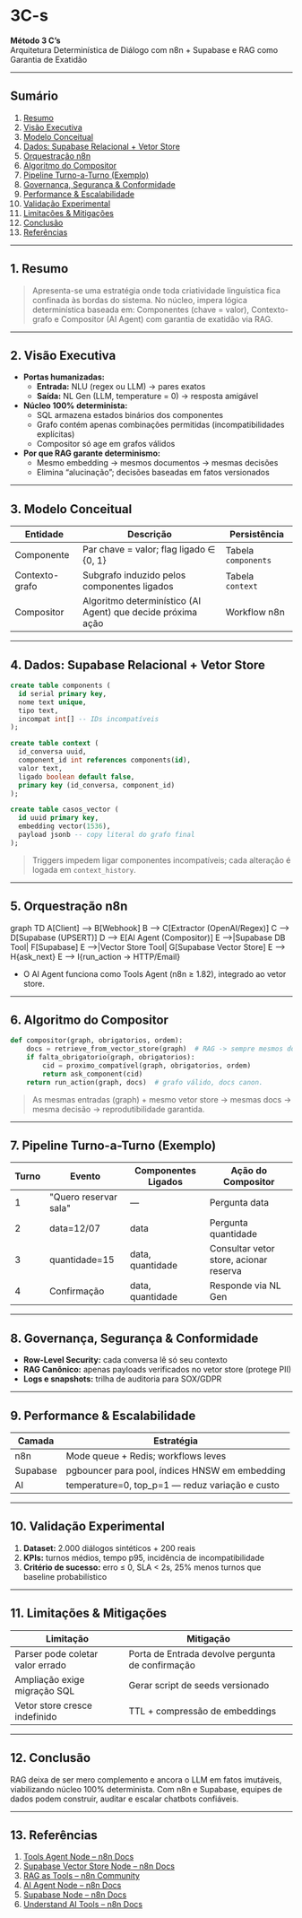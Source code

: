 
# 3C-s

**Método 3 C’s**  
Arquitetura Determinística de Diálogo com n8n + Supabase e RAG como Garantia de Exatidão

---

## Sumário

1. [Resumo](#resumo)
2. [Visão Executiva](#visão-executiva)
3. [Modelo Conceitual](#modelo-conceitual)
4. [Dados: Supabase Relacional + Vetor Store](#dados-supabase-relacional--vetor-store)
5. [Orquestração n8n](#orquestração-n8n)
6. [Algoritmo do Compositor](#algoritmo-do-compositor)
7. [Pipeline Turno-a-Turno (Exemplo)](#pipeline-turno-a-turno-exemplo)
8. [Governança, Segurança & Conformidade](#governança-segurança--conformidade)
9. [Performance & Escalabilidade](#performance--escalabilidade)
10. [Validação Experimental](#validação-experimental)
11. [Limitações & Mitigações](#limitações--mitigações)
12. [Conclusão](#conclusão)
13. [Referências](#referências)

---

## 1. Resumo

> Apresenta-se uma estratégia onde toda criatividade linguística fica confinada às bordas do sistema. No núcleo, impera lógica determinística baseada em: Componentes (chave = valor), Contexto-grafo e Compositor (AI Agent) com garantia de exatidão via RAG.

---

## 2. Visão Executiva

- **Portas humanizadas:**
    - **Entrada:** NLU (regex ou LLM) → pares exatos
    - **Saída:** NL Gen (LLM, temperature = 0) → resposta amigável
- **Núcleo 100% determinista:**
    - SQL armazena estados binários dos componentes
    - Grafo contém apenas combinações permitidas (incompatibilidades explícitas)
    - Compositor só age em grafos válidos
- **Por que RAG garante determinismo:**
    - Mesmo embedding → mesmos documentos → mesmas decisões
    - Elimina “alucinação”; decisões baseadas em fatos versionados

---

## 3. Modelo Conceitual

| Entidade         | Descrição                                                                 | Persistência             |
|------------------|---------------------------------------------------------------------------|-------------------------|
| Componente       | Par chave = valor; flag ligado ∈ {0, 1}                                   | Tabela `components`     |
| Contexto-grafo   | Subgrafo induzido pelos componentes ligados                               | Tabela `context`        |
| Compositor       | Algoritmo determinístico (AI Agent) que decide próxima ação               | Workflow n8n            |

---

## 4. Dados: Supabase Relacional + Vetor Store

```sql
create table components (
  id serial primary key,
  nome text unique,
  tipo text,
  incompat int[] -- IDs incompatíveis
);

create table context (
  id_conversa uuid,
  component_id int references components(id),
  valor text,
  ligado boolean default false,
  primary key (id_conversa, component_id)
);

create table casos_vector (
  id uuid primary key,
  embedding vector(1536),
  payload jsonb -- copy literal do grafo final
);
```
> Triggers impedem ligar componentes incompatíveis; cada alteração é logada em `context_history`.

---

## 5. Orquestração n8n


graph TD
A[Client] --> B[Webhook]
B --> C[Extractor (OpenAI/Regex)]
C --> D[Supabase (UPSERT)]
D --> E[AI Agent (Compositor)]
E -->|Supabase DB Tool| F[Supabase]
E -->|Vector Store Tool| G[Supabase Vector Store]
E --> H{ask_next}
E --> I{run_action → HTTP/Email}


- O AI Agent funciona como Tools Agent (n8n ≥ 1.82), integrado ao vetor store.

---

## 6. Algoritmo do Compositor

```python
def compositor(graph, obrigatorios, ordem):
    docs = retrieve_from_vector_store(graph)  # RAG -> sempre mesmos docs
    if falta_obrigatorio(graph, obrigatorios):
        cid = proximo_compatível(graph, obrigatorios, ordem)
        return ask_component(cid)
    return run_action(graph, docs)  # grafo válido, docs canon.
```
> As mesmas entradas (graph) + mesmo vetor store → mesmas docs → mesma decisão → reprodutibilidade garantida.

---

## 7. Pipeline Turno-a-Turno (Exemplo)

| Turno | Evento                   | Componentes Ligados | Ação do Compositor                    |
|-------|--------------------------|---------------------|----------------------------------------|
| 1     | "Quero reservar sala"    | —                   | Pergunta data                          |
| 2     | data=12/07               | data                | Pergunta quantidade                    |
| 3     | quantidade=15            | data, quantidade    | Consultar vetor store, acionar reserva |
| 4     | Confirmação              | data, quantidade    | Responde via NL Gen                    |

---

## 8. Governança, Segurança & Conformidade

- **Row-Level Security:** cada conversa lê só seu contexto
- **RAG Canônico:** apenas payloads verificados no vetor store (protege PII)
- **Logs e snapshots:** trilha de auditoria para SOX/GDPR

---

## 9. Performance & Escalabilidade

| Camada   | Estratégia                                       |
|----------|--------------------------------------------------|
| n8n      | Mode queue + Redis; workflows leves              |
| Supabase | pgbouncer para pool, índices HNSW em embedding   |
| AI       | temperature=0, top_p=1 — reduz variação e custo  |

---

## 10. Validação Experimental

1. **Dataset:** 2.000 diálogos sintéticos + 200 reais
2. **KPIs:** turnos médios, tempo p95, incidência de incompatibilidade
3. **Critério de sucesso:** erro ≤ 0, SLA < 2s, 25% menos turnos que baseline probabilístico

---

## 11. Limitações & Mitigações

| Limitação                        | Mitigação                                      |
|----------------------------------|------------------------------------------------|
| Parser pode coletar valor errado | Porta de Entrada devolve pergunta de confirmação|
| Ampliação exige migração SQL     | Gerar script de seeds versionado               |
| Vetor store cresce indefinido    | TTL + compressão de embeddings                 |

---

## 12. Conclusão

RAG deixa de ser mero complemento e ancora o LLM em fatos imutáveis, viabilizando núcleo 100% determinista. Com n8n e Supabase, equipes de dados podem construir, auditar e escalar chatbots confiáveis.

---

## 13. Referências

1. [Tools Agent Node – n8n Docs](https://docs.n8n.io)
2. [Supabase Vector Store Node – n8n Docs](https://docs.n8n.io)
3. [RAG as Tools – n8n Community](https://community.n8n.io)
4. [AI Agent Node – n8n Docs](https://docs.n8n.io)
5. [Supabase Node – n8n Docs](https://docs.n8n.io)
6. [Understand AI Tools – n8n Docs](https://docs.n8n.io)

